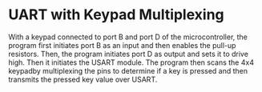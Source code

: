 # UART with Keypad Multiplexing

With a keypad connected to port B and port D of the microcontroller, the program first initiates port B as an input and then enables the pull-up resistors. 
Then, the program initiates port D as output and sets it to drive high. Then it initiates the USART module. 
The program then scans the 4x4 keypadby multiplexing the pins to determine if a key is pressed and then transmits the pressed key value over USART. 

